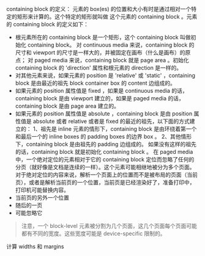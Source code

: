 containing block 的定义：
元素的 box(es) 的位置和大小有时是通过相对一个特定的矩形来计算的。这个特定的矩形就叫做
这个元素的 containing block 。元素的 containing block 的定义如下：

- 根元素所在的 containing block 是一个矩形，这个 containing block 叫做初始化 containing block。
对 continuous media 来说，containing block 的尺寸和 viewport 的尺寸是一样大的，并被固定在画布（什么是画布）的原点；
对 paged media 来说，containing block 就是 page area 。初始化 containing block 的 'direction' 属性和根元素的 direction 是一样的。
- 对其他元素来说，如果元素的 position 是 'relative' 或 'static' ，containing block 是由最近的祖先 block container box 的 content 边组成的。
- 如果元素的 position 属性值是 fixed ，如果是 continuous media 的话，containing block 是由 viewport 建立的，如果是 paged media 的话，containing block 是由 page area 建立的。
- 如果元素的 position 属性值是 absolute ，containing block 是由 position 属性值是 absolute 或者 relative 或者是 fixed 的最近的祖先，以下面的方式建立的：
  1、祖先是 inline 元素的情形下，containing block 是由环绕着第一个和最后一个的 inline boxes 的 padding boxes 的边界 box 。
  2、其他情形下，containing block 是由祖先的 padding 边组成的。
  如果没有这样的祖先的话，containing block 就是初始化 containing block 。
在 paged media 中，一个绝对定位的元素相对于它的 containing block 定位而忽略了任何的分页（就好像是文档是连续的一样）。这个元素可能相继地被分为多个页面。
对于绝对定位的内容来说，解析一个页面上的位置而不是被布局的页面（当前页），或者是解析当前页的一个位置，当前页是已经渲染好了，准备打印中，打印机可能替换内容。
- 当前页的另外一个位置
- 随后的一页
- 可能忽略它

> 注意，一个 block-level 元素被分割为几个页面，这几个页面每个页面可能都有不同的宽度。这些宽度可能是 device-specific 限制的。

计算 widths 和 margins



